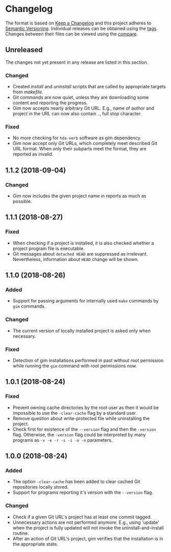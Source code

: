 # Changelog

The format is based on [Keep a Changelog](https://keepachangelog.com/en/1.0.0/) and this project adheres to [Semantic Versioning](https://semver.org/spec/v2.0.0.html). Individual releases can be obtained using the [tags](https://gitlab.com/dominiksalvet/gim/tags). Changes between their files can be viewed using the [compare](https://gitlab.com/dominiksalvet/gim/compare).

## Unreleased

The changes not yet present in any release are listed in this section.

### Changed

* Created *install* and *uninstall* scripts that are called by appropriate targets from *makefile*.
* Git commands are now quiet, unless they are downloading some content and reporting the progress.
* Gim now accepts nearly arbitrary Git URL. E.g., name of author and project in the URL can now also contain `.`, full stop character.

### Fixed

* No more checking for `hda-verb` software as gim dependency.
* Gim now accept only Git URLs, which completely meet described Git URL format. When only their subparts meet the format, they are reported as invalid.

## 1.1.2 (2018-09-04)

### Changed

* Gim now includes the given project name in reports as much as possible.

## 1.1.1 (2018-08-27)

### Fixed

* When checking if a project is installed, it is also checked whether a project program file is executable.
* Git messages about `detached HEAD` are suppressed as irrelevant. Nevertheless, information about `HEAD` change will be shown.

## 1.1.0 (2018-08-26)

### Added

* Support for passing arguments for internally used `make` commands by `gim` commands.

### Changed

* The current version of locally installed project is asked only when necessary.

### Fixed

* Detection of gim installations performed in past without root permission while running the `gim` command with root permissions now.

## 1.0.1 (2018-08-24)

### Fixed

* Prevent owning cache directories by the root user as then it would be impossible to use the `-clear-cache` flag by a standard user.
* Remove question about write-protected file while uninstalling the project.
* Check first for existence of the `--version` flag and then the `-version` flag. Otherwise, the `-version` flag could be interpreted by many programs as `-v -e -r -s -i -o -n` parameters.

## 1.0.0 (2018-08-24)

### Added

* The option `-clear-cache` has been added to clear cached Git repositories locally stored.
* Support for programs reporting it's version with the `--version` flag.

### Changed

* Check if a given Git URL's project has at least one commit tagged.
* Unnecessary actions are not performed anymore. E.g., using 'update' when the project is fully updated will not invoke the uninstall-and-install routine.
* After an action of Git URL's project, gim verifies that the installation is in the appropriate state.
